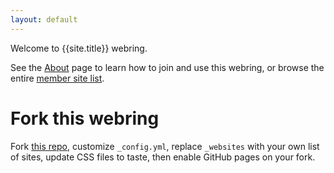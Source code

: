 ```yaml
---
layout: default
---
```


Welcome to {{site.title}} webring.

See the [About](about) page to learn how to join and use this webring, or browse the entire [member site list](sites).

# Fork this webring

Fork [this repo]({{site.repository}}), customize `_config.yml`, replace `_websites` with your own list of sites, update CSS files to taste, then enable GitHub pages on your fork.
